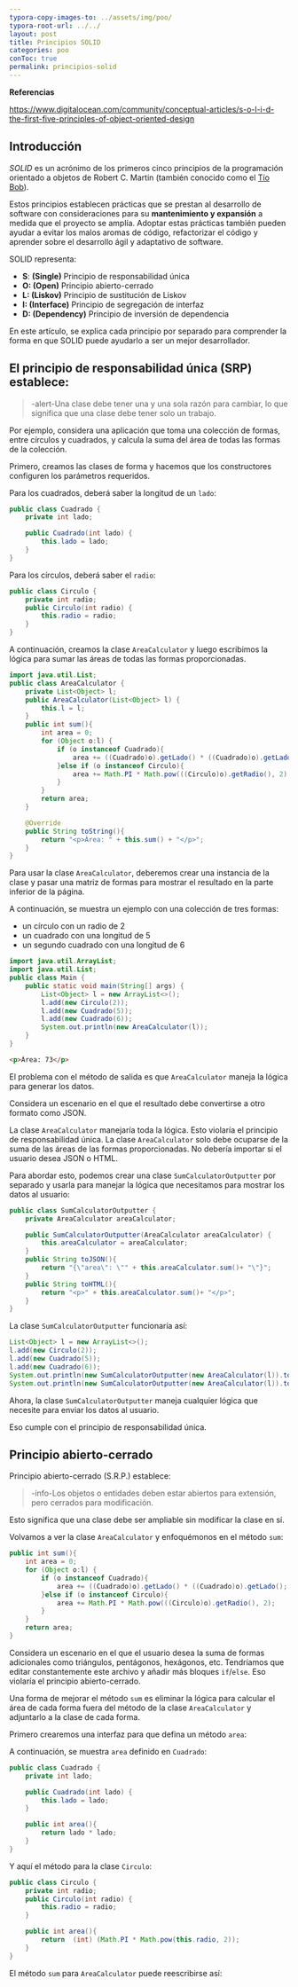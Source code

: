 ```yaml
---
typora-copy-images-to: ../assets/img/poo/
typora-root-url: ../../
layout: post
title: Principios SOLID
categories: poo
conToc: true
permalink: principios-solid
---
```


**Referencias**

https://www.digitalocean.com/community/conceptual-articles/s-o-l-i-d-the-first-five-principles-of-object-oriented-design

## Introducción

*SOLID* es un acrónimo de los primeros cinco principios de la programación orientado a objetos de Robert C. Martin (también conocido  como el [Tío Bob](http://en.wikipedia.org/wiki/Robert_Cecil_Martin)).

Estos principios establecen prácticas que se prestan al desarrollo de software con consideraciones para su **mantenimiento y expansión** a medida que el proyecto se amplía. Adoptar estas prácticas también pueden ayudar a evitar los malos aromas de código, refactorizar el código y aprender sobre el desarrollo ágil y adaptativo de software.

SOLID representa:

- **S**:  **(Single)** Principio de responsabilidad única
- **O: (Open)** Principio abierto-cerrado
- **L: (Liskov)** Principio de sustitución de Liskov
- **I: (Interface)** Principio de segregación de interfaz
- **D: (Dependency)** Principio de inversión de dependencia

En este artículo, se explica cada principio por separado para comprender la forma en que SOLID puede ayudarlo a ser un mejor  desarrollador.

## El principio de responsabilidad única (SRP) establece:

> -alert-Una clase debe tener una y una sola razón para cambiar, lo que significa que una clase debe tener solo un trabajo.

Por ejemplo, considera una aplicación que toma una colección de formas, entre círculos y cuadrados, y calcula la suma del área de todas las formas de la colección.

Primero, creamos las clases de forma y hacemos que los constructores configuren los parámetros requeridos.

Para los cuadrados, deberá saber la longitud de un `lado`:

```java
public class Cuadrado {
    private int lado;

    public Cuadrado(int lado) {
        this.lado = lado;
    }
}
```

Para los círculos, deberá saber el `radio`:

```java
public class Circulo {
    private int radio;
    public Circulo(int radio) {
        this.radio = radio;
    }
}
```

A continuación, creamos la clase `AreaCalculator` y luego escribimos la lógica para sumar las áreas de todas las formas proporcionadas. 

```java
import java.util.List;
public class AreaCalculator {
    private List<Object> l;
    public AreaCalculator(List<Object> l) {
        this.l = l;
    }
    public int sum(){
        int area = 0;
        for (Object o:l) {
            if (o instanceof Cuadrado){
                area += ((Cuadrado)o).getLado() * ((Cuadrado)o).getLado();
            }else if (o instanceof Circulo){
                area += Math.PI * Math.pow(((Circulo)o).getRadio(), 2);
            }
        }
        return area;
    }

    @Override
    public String toString(){
        return "<p>Área: " + this.sum() + "</p>";
    }
}
```

Para usar la clase `AreaCalculator`, deberemos crear una instancia de la clase y pasar una matriz de formas para mostrar el  resultado en la parte inferior de la página.

A continuación, se muestra un ejemplo con una colección de tres formas:

- un círculo con un radio de 2
- un cuadrado con una longitud de 5
- un segundo cuadrado con una longitud de 6

```java
import java.util.ArrayList;
import java.util.List;
public class Main {
    public static void main(String[] args) {
        List<Object> l = new ArrayList<>();
        l.add(new Circulo(2));
        l.add(new Cuadrado(5));
        l.add(new Cuadrado(6));
        System.out.println(new AreaCalculator(l));
    }
}
```

```html
<p>Área: 73</p>
```

El problema con el método de salida es que `AreaCalculator` maneja la lógica para generar los datos.

Considera un escenario en el que el resultado debe convertirse a otro formato como JSON.

La clase `AreaCalculator` manejaría toda la lógica. Esto violaría el principio de responsabilidad única. La clase `AreaCalculator` solo debe ocuparse de la suma de las áreas de las formas proporcionadas. No debería importar si el usuario desea JSON o HTML.

Para abordar esto, podemos crear una clase `SumCalculatorOutputter` por separado y usarla para manejar la lógica que necesitamos para mostrar los datos al usuario:

```java
public class SumCalculatorOutputter {
    private AreaCalculator areaCalculator;

    public SumCalculatorOutputter(AreaCalculator areaCalculator) {
        this.areaCalculator = areaCalculator;
    }
    public String toJSON(){
        return "{\"area\": \"" + this.areaCalculator.sum()+ "\"}";
    }
    public String toHTML(){
        return "<p>" + this.areaCalculator.sum()+ "</p>";
    }
}
```

La clase `SumCalculatorOutputter` funcionaría así:

```java
List<Object> l = new ArrayList<>();
l.add(new Circulo(2));
l.add(new Cuadrado(5));
l.add(new Cuadrado(6));
System.out.println(new SumCalculatorOutputter(new AreaCalculator(l)).toJSON());
System.out.println(new SumCalculatorOutputter(new AreaCalculator(l)).toHTML());
```

Ahora, la clase `SumCalculatorOutputter` maneja cualquier lógica que necesite para enviar los datos al usuario.

Eso cumple con el principio de responsabilidad única.

## Principio abierto-cerrado

Principio abierto-cerrado (S.R.P.) establece:

> -info-Los objetos o entidades deben estar abiertos para extensión, pero cerrados para modificación.

Esto significa que una clase debe ser ampliable sin modificar la clase en sí.

Volvamos a ver la clase `AreaCalculator` y enfoquémonos en el método `sum`:

```java
public int sum(){
    int area = 0;
    for (Object o:l) {
        if (o instanceof Cuadrado){
            area += ((Cuadrado)o).getLado() * ((Cuadrado)o).getLado();
        }else if (o instanceof Circulo){
            area += Math.PI * Math.pow(((Circulo)o).getRadio(), 2);
        }
    }
    return area;
}
```

Considera un escenario en el que el usuario desea la suma de formas adicionales como triángulos, pentágonos, hexágonos, etc.  Tendríamos que editar constantemente este archivo y añadir más bloques `if`/`else`. Eso violaría el principio abierto-cerrado.

Una forma de mejorar el método `sum` es eliminar la lógica para calcular el área de cada forma fuera del método de la clase `AreaCalculator` y adjuntarlo a la clase de cada forma. 

Primero crearemos una interfaz para que defina un método `area`:



A continuación, se muestra `area` definido en `Cuadrado`:

```java
public class Cuadrado {
    private int lado;

    public Cuadrado(int lado) {
        this.lado = lado;
    }

    public int area(){
        return lado * lado;
    }
}
```

Y aquí el método para la clase `Circulo`:

```java
public class Circulo {
    private int radio;
    public Circulo(int radio) {
        this.radio = radio;
    }

    public int area(){
        return  (int) (Math.PI * Math.pow(this.radio, 2));
    }
}
```

El método `sum` para `AreaCalculator` puede reescribirse así:

